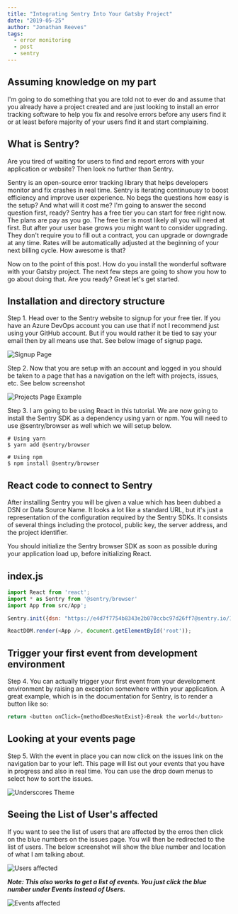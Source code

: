 ```yaml
---
title: "Integrating Sentry Into Your Gatsby Project"
date: "2019-05-25"
author: "Jonathan Reeves"
tags:
  - error monitoring
  - post
  - sentry
---
```


## Assuming knowledge on my part

I'm going to do something that you are told not to ever do and assume that you already have a project created and are just looking to install an error tracking software to help you fix and resolve errors before any users find it or at least before majority of your users find it and start complaining.

## What is Sentry?

Are you tired of waiting for users to find and report errors with your application or website? Then look no further than Sentry.

Sentry is an open-source error tracking library that helps developers monitor and fix crashes in real time. Sentry is iterating continuousy to boost efficiency and improve user experience. No begs the questions how easy is the setup? And what will it cost me? I'm going to answer the second question first, ready? Sentry has a free tier you can start for free right now. The plans are pay as you go. The free tier is most likely all you will need at first. But after your user base grows you might want to consider upgrading. They don't require you to fill out a contract, you can upgrade or downgrade at any time. Rates will be automatically adjusted at the beginning of your next billing cycle. How awesome is that?

Now on to the point of this post. How do you install the wonderful software with your Gatsby project. The next few steps are going to show you how to go about doing that. Are you ready? Great let's get started.

## Installation and directory structure

Step 1. Head over to the Sentry website to signup for your free tier. If you have an Azure DevOps account you can use that if not I recommend just using your GitHub account. But if you would rather it be tied to say your email then by all means use that. See below image of signup page.

![Signup Page](./images/sentry-signup-page.png)

Step 2. Now that you are setup with an account and logged in you should be taken to a page that has a navigation on the left with projects, issues, etc. See below screenshot

![Projects Page Example](./images/projects-page.png)

Step 3. I am going to be using React in this tutorial. We are now going to install the Sentry SDK as a dependency using yarn or npm. You will need to use @sentry/browser as well which we will setup below.

```shell
# Using yarn
$ yarn add @sentry/browser

# Using npm
$ npm install @sentry/browser
```

## React code to connect to Sentry

After installing Sentry you will be given a value which has been dubbed a DSN or Data Source Name. It looks a lot like a standard URL, but it's just a representation of the configuration required by the Sentry SDKs. It consists of several things including the protocol, public key, the server address, and the project identifier.

You should initialize the Sentry browser SDK as soon as possible during your application load up, before initializing React.

## index.js

```js
import React from 'react';
import * as Sentry from '@sentry/browser'
import App from src/App';

Sentry.init({dsn: "https://e4d7f7754b8343e2b070ccbc97d26ff7@sentry.io/1469128"});

ReactDOM.render(<App />, document.getElementById('root'));
```

## Trigger your first event from development environment

Step 4. You can actually trigger your first event from your development environment by raising an exception somewhere within your application. A great example, which is in the documentation for Sentry, is to render a button like so:

```js
return <button onClick={methodDoesNotExist}>Break the world</button>
```

## Looking at your events page

Step 5. With the event in place you can now click on the issues link on the navigation bar to your left. This page will list out your events that you have in progress and also in real time. You can use the drop down menus to select how to sort the issues.

![Underscores Theme](./images/example-event.png)

## Seeing the List of User's affected

If you want to see the list of users that are affected by the erros then click on the blue numbers on the issues page. You will then be redirected to the list of users. The below screenshot will show the blue number and location of what I am talking about.

![Users affected](./images/affected-users.png)

**_Note: This also works to get a list of events. You just click the blue number under Events instead of Users._**

![Events affected](./images/affected-event-list.png)
